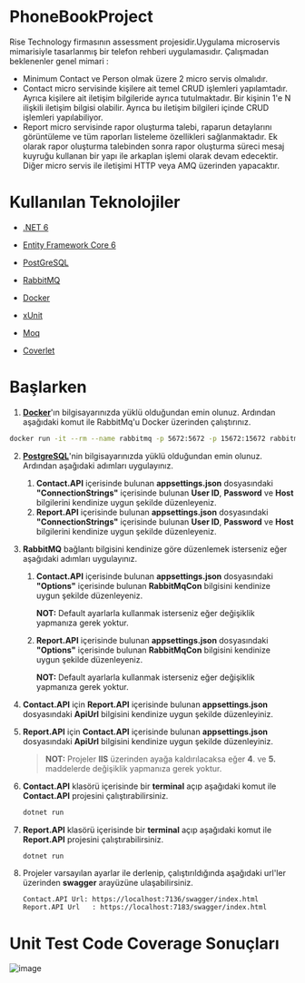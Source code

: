 # PhoneBookProject

Rise Technology firmasının assessment projesidir.Uygulama microservis mimarisiyle tasarlanmış bir telefon rehberi uygulamasıdır. Çalışmadan beklenenler genel mimari :

- Minimum Contact ve Person olmak üzere 2 micro servis olmalıdır.
- Contact micro servisinde kişilere ait temel CRUD işlemleri yapılamtadır. Ayrıca kişilere ait iletişim bilgileride ayrıca tutulmaktadır. Bir kişinin 1'e N ilişkili iletişim bilgisi olabilir. Ayrıca bu iletişim bilgileri içinde CRUD işlemleri yapılabiliyor.
- Report micro servisinde rapor oluşturma talebi, raparun detaylarını görüntüleme ve tüm raporları listeleme özellikleri sağlanmaktadır. Ek olarak rapor oluşturma talebinden sonra rapor oluşturma süreci mesaj kuyruğu kullanan bir yapı ile arkaplan işlemi olarak devam edecektir. Diğer micro servis ile iletişimi HTTP veya AMQ üzerinden yapacaktır.

# Kullanılan Teknolojiler

- [.NET 6](https://docs.microsoft.com/en-us/aspnet/core/introduction-to-aspnet-core?view=aspnetcore-6.0)

- [Entity Framework Core 6](https://docs.microsoft.com/en-us/ef/core/)

- [PostGreSQL](https://www.postgresql.org/)

- [RabbitMQ](https://www.rabbitmq.com/)

- [Docker](https://www.docker.com/)

- [xUnit](https://xunit.net/)

- [Moq](https://github.com/moq)

- [Coverlet](https://github.com/coverlet-coverage/coverlet)

# Başlarken

1) [**Docker**](https://www.docker.com/)'ın bilgisayarınızda yüklü olduğundan emin olunuz. Ardından aşağıdaki komut ile RabbitMq'u Docker üzerinden çalıştırınız.

```bash
docker run -it --rm --name rabbitmq -p 5672:5672 -p 15672:15672 rabbitmq:3.9-management
```

2. [**PostgreSQL**](https://www.postgresql.org/)'nin bilgisayarınızda yüklü olduğundan emin olunuz. Ardından aşağıdaki adımları uygulayınız.
   1. **Contact.API** içerisinde bulunan **appsettings.json** dosyasındaki **"ConnectionStrings"** içerisinde bulunan **User ID**, **Password** ve **Host** bilgilerini kendinize uygun şekilde düzenleyeniz.
   2. **Report.API** içerisinde bulunan **appsettings.json** dosyasındaki **"ConnectionStrings"** içerisinde bulunan **User ID**, **Password** ve **Host** bilgilerini kendinize uygun şekilde düzenleyeniz.

3. **RabbitMQ** bağlantı bilgisini kendinize göre düzenlemek isterseniz eğer aşağıdaki adımları uygulayınız. 

   1. **Contact.API** içerisinde bulunan **appsettings.json** dosyasındaki **"Options"** içerisinde bulunan **RabbitMqCon** bilgisini kendinize uygun şekilde düzenleyeniz.

      **NOT:** Default ayarlarla kullanmak isterseniz eğer değişiklik yapmanıza gerek yoktur.
   
   2. **Report.API** içerisinde bulunan **appsettings.json** dosyasındaki **"Options"** içerisinde bulunan **RabbitMqCon** bilgisini kendinize uygun şekilde düzenleyeniz.
   
         **NOT:** Default ayarlarla kullanmak isterseniz eğer değişiklik yapmanıza gerek yoktur.
   
4. **Contact.API** için **Report.API** içerisinde bulunan **appsettings.json** dosyasındaki **ApiUrl** bilgisini kendinize uygun şekilde düzenleyiniz.
   
5. **Report.API** için **Contact.API** içerisinde bulunan **appsettings.json** dosyasındaki **ApiUrl** bilgisini kendinize uygun şekilde düzenleyiniz.

   > **NOT:** Projeler **IIS** üzerinden ayağa kaldırılacaksa eğer **4**. ve **5.** maddelerde değişiklik yapmanıza gerek yoktur.
6.  **Contact.API** klasörü içerisinde bir **terminal** açıp aşağıdaki komut ile **Contact.API** projesini çalıştırabilirsiniz.

      ```bash
      dotnet run
      ```

7. **Report.API** klasörü içerisinde bir **terminal** açıp aşağıdaki komut ile **Report.API** projesini çalıştırabilirsiniz.

      ```bash
      dotnet run
      ```

8. Projeler varsayılan ayarlar ile derlenip, çalıştırıldığında aşağıdaki url'ler üzerinden **swagger** arayüzüne ulaşabilirsiniz.

      ```
      Contact.API Url: https://localhost:7136/swagger/index.html
      Report.API Url   : https://localhost:7183/swagger/index.html
      ```

# Unit Test Code Coverage Sonuçları

![image](https://user-images.githubusercontent.com/39311748/186542282-993623ef-da44-4584-9f8f-f86b30d6b580.png)

